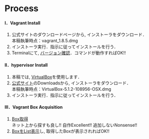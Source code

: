 Process
===============

#### Ⅰ．Vagrant Install
1. 公式サイトのダウンロードページから, インストーラをダウンロード．  
本稿執筆時点：vagrant_1.8.5.dmg
1. インストーラ実行．指示に従ってインストールを行う．
1. Terminalにて, [バージョン確認](Commands.md)．コマンドが動作すればOK!!  

#### Ⅱ．hypervisor Install
1. 本稿では, [VirtualBox](Virtualbox.md)を使用します．
1. [公式サイト](www.virtualbox.org)のDownloadsから, インストーラをダウンロード．  
本稿執筆時点：VirtualBox-5.1.2-108956-OSX.dmg
1. インストーラ実行．指示に従ってインストールを行う．

#### Ⅲ．Vagrant Box Acquisition
1. [Box取得](Box.md)  
ネット上から探すも良し!! 自作Excellent!! 追加しないNonsense!!
1. [BoxをList表示](Box.md)し, 取得したBoxが表示されればOK!!
